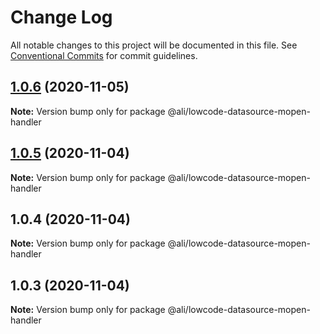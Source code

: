 # Change Log

All notable changes to this project will be documented in this file.
See [Conventional Commits](https://conventionalcommits.org) for commit guidelines.

<a name="1.0.6"></a>
## [1.0.6](https://gitlab.alibaba-inc.com/ali-lowcode/ali-lowcode-engine/compare/@ali/lowcode-datasource-mopen-handler@1.0.5...@ali/lowcode-datasource-mopen-handler@1.0.6) (2020-11-05)




**Note:** Version bump only for package @ali/lowcode-datasource-mopen-handler

<a name="1.0.5"></a>
## [1.0.5](https://gitlab.alibaba-inc.com/ali-lowcode/ali-lowcode-engine/compare/@ali/lowcode-datasource-mopen-handler@1.0.4...@ali/lowcode-datasource-mopen-handler@1.0.5) (2020-11-04)




**Note:** Version bump only for package @ali/lowcode-datasource-mopen-handler

<a name="1.0.4"></a>
## 1.0.4 (2020-11-04)




**Note:** Version bump only for package @ali/lowcode-datasource-mopen-handler

<a name="1.0.3"></a>
## 1.0.3 (2020-11-04)




**Note:** Version bump only for package @ali/lowcode-datasource-mopen-handler
